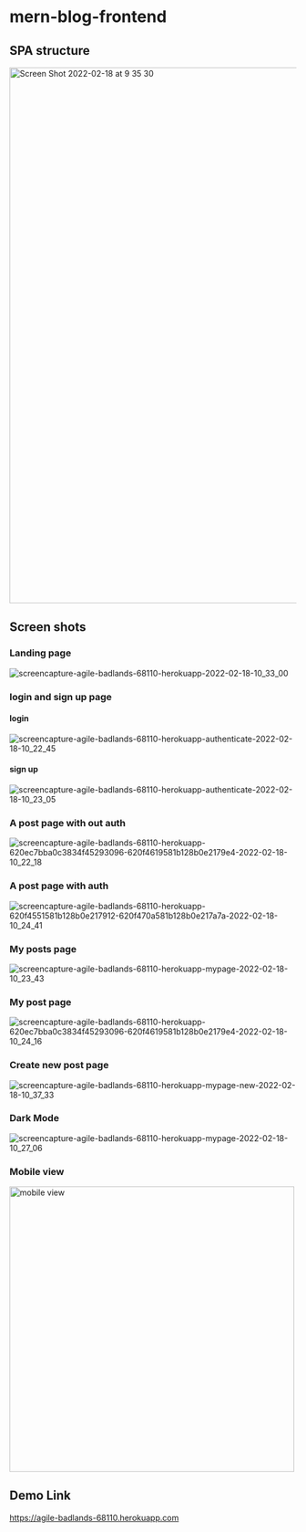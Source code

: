 # mern-blog-frontend

## SPA structure
<img width="939" alt="Screen Shot 2022-02-18 at 9 35 30" src="https://user-images.githubusercontent.com/67321065/154741617-e8cd0899-8f03-4e17-9311-7d3117f8ea46.png">

## Screen shots
### Landing page
![screencapture-agile-badlands-68110-herokuapp-2022-02-18-10_33_00](https://user-images.githubusercontent.com/67321065/154742285-0cb707b4-d318-4d74-b8c7-0f580dbc8f89.png)
### login and sign up page
#### login 
![screencapture-agile-badlands-68110-herokuapp-authenticate-2022-02-18-10_22_45](https://user-images.githubusercontent.com/67321065/154742941-c2755761-a96f-4979-a9ba-c99a49240de9.png)
#### sign up
![screencapture-agile-badlands-68110-herokuapp-authenticate-2022-02-18-10_23_05](https://user-images.githubusercontent.com/67321065/154742974-5837cad2-e00c-4d73-abd3-b5e6f57581cd.png)

### A post page with out auth
![screencapture-agile-badlands-68110-herokuapp-620ec7bba0c3834f45293096-620f4619581b128b0e2179e4-2022-02-18-10_22_18](https://user-images.githubusercontent.com/67321065/154741830-ee35aab8-1348-4ce3-b400-cc6d9611d4b5.png)

### A post page with auth 
![screencapture-agile-badlands-68110-herokuapp-620f4551581b128b0e217912-620f470a581b128b0e217a7a-2022-02-18-10_24_41](https://user-images.githubusercontent.com/67321065/154742507-6ea7498c-88cf-444d-8623-4d297eb88d95.png)

### My posts page
![screencapture-agile-badlands-68110-herokuapp-mypage-2022-02-18-10_23_43](https://user-images.githubusercontent.com/67321065/154742590-74a6b40a-0e55-4f71-9c5a-a4d477110e50.png)

### My post page
![screencapture-agile-badlands-68110-herokuapp-620ec7bba0c3834f45293096-620f4619581b128b0e2179e4-2022-02-18-10_24_16](https://user-images.githubusercontent.com/67321065/154742533-06c493ad-51d7-4963-bb4b-f951b59a85c8.png)

### Create new post page
![screencapture-agile-badlands-68110-herokuapp-mypage-new-2022-02-18-10_37_33](https://user-images.githubusercontent.com/67321065/154742856-ba924f9a-fdcb-416e-a55b-087e7902b5e3.png)

### Dark Mode
![screencapture-agile-badlands-68110-herokuapp-mypage-2022-02-18-10_27_06](https://user-images.githubusercontent.com/67321065/154743183-4827a380-939a-4c08-b034-e9e9e8c2d634.png)

### Mobile view
<img width="500" src="https://user-images.githubusercontent.com/67321065/154743206-cfec6025-77f6-4506-aca0-3613ff64e1ea.png" alt="mobile view"/>

## Demo Link
https://agile-badlands-68110.herokuapp.com


